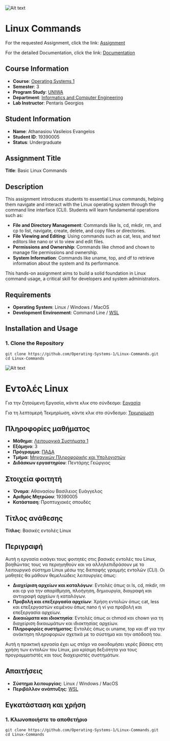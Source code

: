 ![Alt text](https://upload.wikimedia.org/wikipedia/commons/thumb/a/a5/Flag_of_the_United_Kingdom_%281-2%29.svg/255px-Flag_of_the_United_Kingdom_%281-2%29.svg.png)

# Linux Commands

For the requested Assignment, click the link:
[Assignment](Assignment/EN_OS1_Lab_Ask-1-2021-22.pdf)

For the detailed Documentation, click the link:
[Documentation](Documentation/#EN_19390005.G9.EX1.txt)

## Course Information
- **Course**: [Operating Systems 1](https://ice.uniwa.gr/education/undergraduate/courses/operating-systems-i/)
- **Semester**: 3
- **Program Study**: [UNIWA](https://www.uniwa.gr/)
- **Department**: [Informatics and Computer Engineering](https://ice.uniwa.gr/)
- **Lab Instructor**: Pentaris Georgios

## Student Information
- **Name**: Athanasiou Vasileios Evangelos
- **Student ID**: 19390005
- **Status**: Undergraduate

## Assignment Title
**Title**: Basic Linux Commands

## Description
This assignment introduces students to essential Linux commands, helping them navigate and interact with the Linux operating system through the command line interface (CLI). Students will learn fundamental operations such as:

- **File and Directory Management**: Commands like ls, cd, mkdir, rm, and cp to list, navigate, create, delete, and copy files or directories.
- **File Viewing and Editing**: Using commands such as cat, less, and text editors like nano or vi to view and edit files.
- **Permissions and Ownership**: Commands like chmod and chown to manage file permissions and ownership.
- **System Information**: Commands like uname, top, and df to retrieve information about the system and its performance.

This hands-on assignment aims to build a solid foundation in Linux command usage, a critical skill for developers and system administrators.

## Requirements
- **Operating System**: Linux / Windows / MacOS
- **Development Environment**: Command Line / [WSL](https://learn.microsoft.com/en-us/windows/wsl/install)

## Installation and Usage


### 1. Clone the Repository
```
git clone https://github.com/Operating-Systems-1/Linux-Commands.git
cd Linux-Commands
```

![Alt text](https://upload.wikimedia.org/wikipedia/commons/thumb/5/5c/Flag_of_Greece.svg/255px-Flag_of_Greece.svg.png)

# Εντολές Linux

Για την ζητούμενη Εργασία, κάντε κλικ στο σύνδεσμο:
[Εργασία](Assignment/#GR_OS1_Lab_Ask-1-2021-22.pdf)

Για τη λεπτομερή Τεκμηρίωση, κάντε κλικ στο σύνδεσμο:
[Τεκμηρίωση](Documentation/#GR_19390005.G9.EX1.txt)

## Πληροφορίες μαθήματος
- **Μάθημα**: [Λειτουργικά Συστήματα 1](https://ice.uniwa.gr/education/undergraduate/courses/operating-systems-i/)
- **Εξάμηνο**: 3
- **Πρόγραμμα**: [ΠΑΔΑ](https://www.uniwa.gr/)
- **Τμήμα**: [Μηχανικών Πληροφορικής και Υπολογιστών](https://ice.uniwa.gr/)
- **Διδάσκων εργαστηρίου**: Πεντάρης Γεώργιος

## Στοιχεία φοιτητή
- **Όνομα**: Αθανασίου Βασίλειος Ευάγγελος
- **Αριθμός Μητρώου**: 19390005
- **Κατάσταση**: Προπτυχιακές σπουδές

## Τίτλος ανάθεσης
**Τίτλος**: Βασικές εντολές Linux

## Περιγραφή
Αυτή η εργασία εισάγει τους φοιτητές στις βασικές εντολές του Linux, βοηθώντας τους να περιηγηθούν και να αλληλεπιδράσουν με το λειτουργικό σύστημα Linux μέσω της διεπαφής γραμμής εντολών (CLI). Οι μαθητές θα μάθουν θεμελιώδεις λειτουργίες όπως:

- **Διαχείριση αρχείων και καταλόγων**: Εντολές όπως οι ls, cd, mkdir, rm και cp για την απαρίθμηση, πλοήγηση, δημιουργία, διαγραφή και αντιγραφή αρχείων ή καταλόγων.
- **Προβολή και επεξεργασία αρχείων**: Χρήση εντολών όπως cat, less και επεξεργαστών κειμένου όπως nano ή vi για προβολή και επεξεργασία αρχείων.
- **Δικαιώματα και ιδιοκτησία**: Εντολές όπως οι chmod και chown για τη διαχείριση δικαιωμάτων και ιδιοκτησίας αρχείων.
- **Πληροφορίες συστήματος**: Εντολές όπως οι uname, top και df για την ανάκτηση πληροφοριών σχετικά με το σύστημα και την απόδοσή του.

Αυτή η πρακτική εργασία έχει ως στόχο να οικοδομήσει γερές βάσεις στη χρήση των εντολών του Linux, μια κρίσιμη δεξιότητα για τους προγραμματιστές και τους διαχειριστές συστημάτων.

## Απαιτήσεις
- **Σύστημα λειτουργίας**: Linux / Windows / MacOS
- **Περιβάλλον ανάπτυξης**: [WSL](https://learn.microsoft.com/en-us/windows/wsl/install)

## Εγκατάσταση και χρήση


### 1. Κλωνοποιήστε το αποθετήριο
```
git clone https://github.com/Operating-Systems-1/Linux-Commands.git
cd Linux-Commands
```